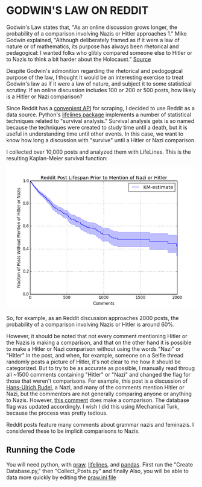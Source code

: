 # GODWIN'S LAW ON REDDIT

Godwin's Law states that, "As an online discussion grows longer, the probability of a comparison involving Nazis or Hitler approaches 1." Mike Godwin explained, "Although deliberately framed as if it were a law of nature or of mathematics, its purpose has always been rhetorical and pedagogical: I wanted folks who glibly compared someone else to Hitler or to Nazis to think a bit harder about the Holocaust." [Source](http://jewcy.com/jewish-arts-and-culture/i_seem_be_verb_18_years_godwins_law#sthash.kLqPt6EY.dpuf) 

Despite Godwin's admonition regarding the rhetorical and pedogogical purpose of the law, I thought it would be an interesting exercise to treat Godwin's law as if it were a law of nature, and subject it to some statistical scrutiny. If an online discussion includes 100 or 200 or 500 posts, how likely is a Hitler or Nazi comparison? 

Since Reddit has a [convenient API](http://www.reddit.com/dev/api) for scraping, I decided to use Reddit as a data source. Python's [lifelines package](http://lifelines.readthedocs.org/en/latest/Intro%20to%20lifelines.html#estimating-the-survival-function-using-kaplan-meier) implements a number of statistical techniques related to "survival analysis." Survival analysis gets is so named because the techniques were created to study time until a death, but it is useful in understanding time until other events. In this case, we want to know how long a discussion with "survive" until a Hitler or Nazi comparison.

I collected over 10,000 posts and analyzed them with LifeLines. This is the resulting Kaplan-Meier survival function:

![Kaplan-Meier survival function for Reddit](Kaplan-Meier-Godwin.png)

So, for example, as an Reddit discussion approaches 2000 posts, the probability of a comparison involving Nazis or Hitler is around 60%.

However, it should be noted that not every comment mentioning Hitler or the Nazis is making a comparison, and that on the other hand it is possible to make a Hitler or Nazi comparison without using the words "Nazi" or "Hitler" in the post, and when, for example, someone on a Selfie thread randomly posts a picture of Hitler, it's not clear to me how it should be categorized. But to try to be as accurate as possible, I manually read throug all ~1500 comments containing "Hitler" or "Nazi" and changed the flag for those that weren't comparisons. For example, this post is a discussion of [Hans-Ulrich Rudel](http://www.reddit.com/r/todayilearned/comments/2r07pm/til_hansulrich_rudel_is_the_only_person_to_be/cnbinj5), a Nazi, and many of the comments mention Hitler or Nazi, but the commentors are not generally comparing anyone or anything to Nazis. However, [this comment](http://www.reddit.com/r/todayilearned/comments/2r07pm/til_hansulrich_rudel_is_the_only_person_to_be/cnbeqxz) does make a comparison. The database flag was updated accordingly. I wish I did this using Mechanical Turk, because the process was pretty tedious.

Reddit posts feature many comments about grammar nazis and feminazis. I considered these to be implicit comparisons to Nazis.

## Running the Code
You will need python, with [praw](https://praw.readthedocs.org/en/v2.1.19/), [lifelines](http://lifelines.readthedocs.org/en/latest/Quickstart.html), and [pandas](http://lifelines.readthedocs.org/en/latest/Quickstart.html).
First run the "Create Database.py," then "Collect_Posts.py" and finally 
Also, you will be able to data more quickly by editing the [praw.ini file](http://praw.readthedocs.org/en/latest/pages/configuration_files.html?highlight=ini)
